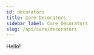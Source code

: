 ```yaml
---
id: decorators
title: Core Decorators
sidebar_label: Core Decorators
slug: /api/core/decorators
---
```


Hello!